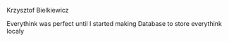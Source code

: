 Krzysztof Bielkiewicz



Everythink was perfect until I started making Database to store everythink localy
